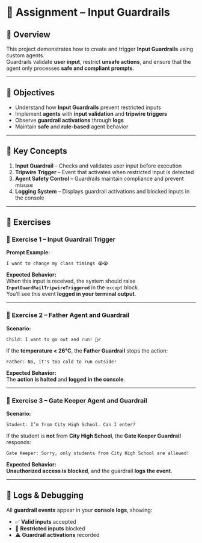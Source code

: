 # 📘 Assignment – **Input Guardrails**

## 📝 **Overview**
This project demonstrates how to create and trigger **Input Guardrails** using custom agents.  
Guardrails validate **user input**, restrict **unsafe actions**, and ensure that the agent only processes **safe and compliant prompts**.

---

## 🎯 **Objectives**
- Understand how **Input Guardrails** prevent restricted inputs  
- Implement **agents** with **input validation** and **tripwire triggers**  
- Observe **guardrail activations** through **logs**  
- Maintain **safe** and **rule-based** agent behavior  

---

## 🧠 **Key Concepts**
1. **Input Guardrail** – Checks and validates user input before execution  
2. **Tripwire Trigger** – Event that activates when restricted input is detected  
3. **Agent Safety Control** – Guardrails maintain compliance and prevent misuse  
4. **Logging System** – Displays guardrail activations and blocked inputs in the console  

---

## 🧩 **Exercises**

### 🔹 **Exercise 1 – Input Guardrail Trigger**
**Prompt Example:**
```
I want to change my class timings 😭😭
```

**Expected Behavior:**  
When this input is received, the system should raise  
**`InputGuardRailTripwireTriggered`** in the `except` block.  
You’ll see this event **logged in your terminal output**.

---

### 🔹 **Exercise 2 – Father Agent and Guardrail**
**Scenario:**
```
Child: I want to go out and run! 🏃‍♂️
```

If the **temperature < 26°C**, the **Father Guardrail** stops the action:
```
Father: No, it's too cold to run outside!
```

**Expected Behavior:**  
The **action is halted** and **logged in the console**.

---

### 🔹 **Exercise 3 – Gate Keeper Agent and Guardrail**
**Scenario:**
```
Student: I’m from City High School. Can I enter?
```

If the student is **not** from **City High School**, the **Gate Keeper Guardrail** responds:
```
Gate Keeper: Sorry, only students from City High School are allowed!
```

**Expected Behavior:**  
**Unauthorized access is blocked**, and the guardrail **logs the event**.

---

## 🧾 **Logs & Debugging**
All **guardrail events** appear in your **console logs**, showing:
- ✅ **Valid inputs** accepted  
- 🚫 **Restricted inputs** blocked  
- ⚠️ **Guardrail activations** recorded  
